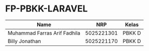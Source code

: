 # FP-PBKK-LARAVEL

| Name           | NRP        | Kelas     |
| ---            | ---        | ----------|
| Muhammad Farras Arif Fadhila | 5025221301 | PBKK D |
| Billy Jonathan | 5025221170 | PBKK D |
